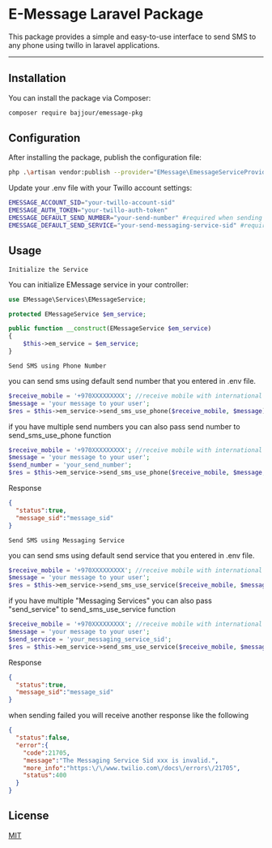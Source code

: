 # E-Message Laravel Package

This package provides a simple and easy-to-use interface to send SMS to any phone using twillo in laravel applications.

---

## Installation

You can install the package via Composer:

```bash
composer require bajjour/emessage-pkg
```

## Configuration

After installing the package, publish the configuration file:

```bash
php .\artisan vendor:publish --provider="EMessage\EmessageServiceProvider" --tag="e-message-config"
```

Update your .env file with your Twillo account settings:

```bash
EMESSAGE_ACCOUNT_SID="your-twillo-account-sid"
EMESSAGE_AUTH_TOKEN="your-twillo-auth-token"
EMESSAGE_DEFAULT_SEND_NUMBER="your-send-number" #required when sending using phone number
EMESSAGE_DEFAULT_SEND_SERVICE="your-send-messaging-service-sid" #required when sending using service
```

## Usage

`Initialize the Service`

You can initialize EMessage service in your controller:

```php
use EMessage\Services\EMessageService;

protected EMessageService $em_service;

public function __construct(EMessageService $em_service)
{
    $this->em_service = $em_service;
}
```

`Send SMS using Phone Number`

you can send sms using default send number that you entered in .env file.

```php
$receive_mobile = '+970XXXXXXXXX'; //receive mobile with international code
$message = 'your message to your user';
$res = $this->em_service->send_sms_use_phone($receive_mobile, $message);
```

if you have multiple send numbers you can also pass send number to send_sms_use_phone function
```php
$receive_mobile = '+970XXXXXXXXX'; //receive mobile with international code
$message = 'your message to your user';
$send_number = 'your_send_number';
$res = $this->em_service->send_sms_use_phone($receive_mobile, $message, $send_number);
```

Response
```json
{
  "status":true,
  "message_sid":"message_sid"
}
```

`Send SMS using Messaging Service`

you can send sms using default send service that you entered in .env file.

```php
$receive_mobile = '+970XXXXXXXXX'; //receive mobile with international code
$message = 'your message to your user';
$res = $this->em_service->send_sms_use_service($receive_mobile, $message);
```

if you have multiple "Messaging Services" you can also pass "send_service" to send_sms_use_service function
```php
$receive_mobile = '+970XXXXXXXXX'; //receive mobile with international code
$message = 'your message to your user';
$send_service = 'your_messaging_service_sid';
$res = $this->em_service->send_sms_use_service($receive_mobile, $message, $send_service);
```

Response
```json
{
  "status":true,
  "message_sid":"message_sid"
}
```

when sending failed you will receive another response like the following
```json
{
  "status":false,
  "error":{
    "code":21705,
    "message":"The Messaging Service Sid xxx is invalid.",
    "more_info":"https:\/\/www.twilio.com\/docs\/errors\/21705",
    "status":400
  }
}
```
## License

[MIT](https://choosealicense.com/licenses/mit/)
